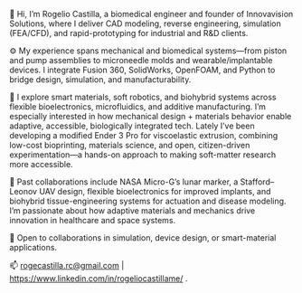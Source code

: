 👋 Hi, I’m Rogelio Castilla, a biomedical engineer and founder of Innovavision Solutions, where I deliver CAD modeling, reverse engineering, simulation (FEA/CFD), and rapid-prototyping for industrial and R&D clients.

⚙️ My experience spans mechanical and biomedical systems—from piston and pump assemblies to microneedle molds and wearable/implantable devices. I integrate Fusion 360, SolidWorks, OpenFOAM, and Python to bridge design, simulation, and manufacturability.

🧠 I explore smart materials, soft robotics, and biohybrid systems across flexible bioelectronics, microfluidics, and additive manufacturing. I’m especially interested in how mechanical design + materials behavior enable adaptive, accessible, biologically integrated tech. Lately I’ve been developing a modified Ender 3 Pro for viscoelastic extrusion, combining low-cost bioprinting, materials science, and open, citizen-driven experimentation—a hands-on approach to making soft-matter research more accessible.

🚀 Past collaborations include NASA Micro-G’s lunar marker, a Stafford–Leonov UAV design, flexible bioelectronics for improved implants, and biohybrid tissue-engineering systems for actuation and disease modeling. I’m passionate about how adaptive materials and mechanics drive innovation in healthcare and space systems.

🤝 Open to collaborations in simulation, device design, or smart-material applications.

📫 rogecastilla.rc@gmail.com | https://www.linkedin.com/in/rogeliocastillame/
.

<!---
rogecastilla/rogecastilla is a ✨ special ✨ repository because its `README.md` (this file) appears on your GitHub profile.
You can click the Preview link to take a look at your changes.
--->
